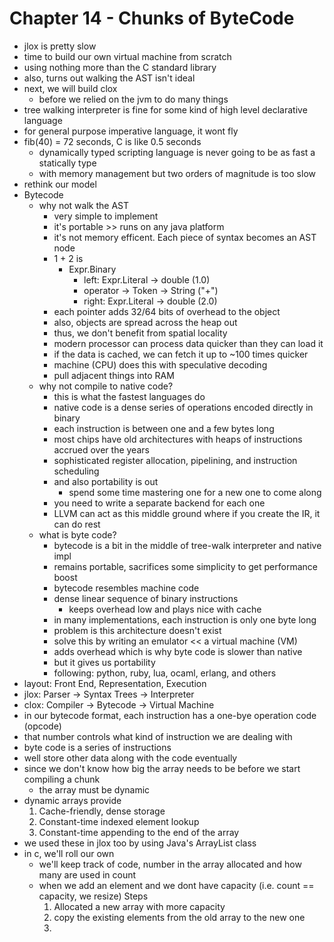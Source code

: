 # Chapter 14 - Chunks of ByteCode

- jlox is pretty slow
- time to build our own virtual machine from scratch
- using nothing more than the C standard library
- also, turns out walking the AST isn't ideal
- next, we will build clox
  - before we relied on the jvm to do many things
- tree walking interpreter is fine for some kind of high level declarative language
- for general purpose imperative language, it wont fly
- fib(40) = 72 seconds, C is like 0.5 seconds
  - dynamically typed scripting language is never going to be as fast a statically type
  - with memory management but two orders of magnitude is too slow
- rethink our model
- Bytecode
  - why not walk the AST
    - very simple to implement
    - it's portable >> runs on any java platform
    - it's not memory efficent. Each piece of syntax becomes an AST node
    - 1 + 2 is
      - Expr.Binary
        - left: Expr.Literal -> double (1.0)
        - operator -> Token -> String ("+")
        - right: Expr.Literal -> double (2.0)
    - each pointer adds 32/64 bits of overhead to the object
    - also, objects are spread across the heap out
    - thus, we don't benefit from spatial locality
    - modern processor can process data quicker than they can load it
    - if the data is cached, we can fetch it up to ~100 times quicker
    - machine (CPU) does this with speculative decoding
    - pull adjacent things into RAM
  - why not compile to native code?
    - this is what the fastest languages do
    - native code is a dense series of operations encoded directly in binary
    - each instruction is between one and a few bytes long
    - most chips have old architectures with heaps of instructions accrued over the years
    - sophisticated register allocation, pipelining, and instruction scheduling
    - and also portability is out
      - spend some time mastering one for a new one to come along
    - you need to write a separate backend for each one
    - LLVM can act as this middle ground where if you create the IR, it can do rest
  - what is byte code?
    - bytecode is a bit in the middle of  tree-walk interpreter and native impl
    - remains portable, sacrifices some simplicity to get performance boost
    - bytecode resembles machine code
    - dense linear sequence of binary instructions
      - keeps overhead low and plays nice with cache
    - in many implementations, each instruction is only one byte long
    - problem is this architecture doesn't exist
    - solve this by writing an emulator << a virtual machine (VM)
    - adds overhead which is why byte code is slower than native
    - but it gives us portability
    - following: python, ruby, lua, ocaml, erlang, and others
- layout: Front End, Representation, Execution
- jlox: Parser -> Syntax Trees -> Interpreter
- clox: Compiler -> Bytecode -> Virtual Machine
- in our bytecode format,  each instruction has a one-bye operation code (opcode)
- that number controls what kind of instruction we are dealing with
- byte code is a series of instructions
- well store other data along with the code eventually
- since we don't know how big the array needs to be before we start compiling a chunk
  - the array must be dynamic
- dynamic arrays provide
    1. Cache-friendly, dense storage
    2. Constant-time indexed element lookup
    3. Constant-time appending to the end of the array
- we used these in jlox too by using Java's ArrayList class
- in c, we'll roll our own
  - we'll keep track of code, number in the array allocated and how many are used in count
  - when we add an element and we dont have capacity (i.e. count == capacity, we resize)
Steps
    1. Allocated a new array with more capacity
    2. copy the existing elements from the old array to the new one
    3. 
